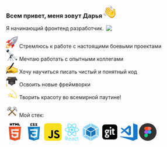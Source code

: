 ### Всем привет, меня зовут Дарья ![](https://github.com/DariaKamenskaya/DariaKamenskaya/blob/main/images/hi.png)

Я начинающий фронтенд разработчик. 
<img align='right' src="https://media.giphy.com/media/TEiaISogqJgrEuocni/giphy.gif" width="230">
  
![](https://github.com/DariaKamenskaya/DariaKamenskaya/blob/main/images/rocket.png) Стремлюсь к работе с настоящими боевыми проектами  
![](https://github.com/DariaKamenskaya/DariaKamenskaya/blob/main/images/telestars.png) Мечтаю работать с опытными коллегами  
![](https://github.com/DariaKamenskaya/DariaKamenskaya/blob/main/images/pen.png) Хочу научиться писать чистый и понятный код  
![](https://github.com/DariaKamenskaya/DariaKamenskaya/blob/main/images/cap.png) Освоить новые фреймворки  
![](https://github.com/DariaKamenskaya/DariaKamenskaya/blob/main/images/stars.png) Творить красоту во всемирной паутине!  
  
  
![](https://github.com/DariaKamenskaya/DariaKamenskaya/blob/main/images/molot.png) Мой стек:  
  
![HTML](https://github.com/DariaKamenskaya/DariaKamenskaya/blob/main/images/html.png)
![CSS](https://github.com/DariaKamenskaya/DariaKamenskaya/blob/main/images/css3.png)
![JavaScript](https://github.com/DariaKamenskaya/DariaKamenskaya/blob/main/images/javascript.png)
![React](https://github.com/DariaKamenskaya/DariaKamenskaya/blob/main/images/react.png)
![Webpack](https://github.com/DariaKamenskaya/DariaKamenskaya/blob/main/images/webpack.png)
![Git](https://github.com/DariaKamenskaya/DariaKamenskaya/blob/main/images/git.png)
![Visial Studio Code](https://github.com/DariaKamenskaya/DariaKamenskaya/blob/main/images/visual-studio-code.png)
![Figma](https://github.com/DariaKamenskaya/DariaKamenskaya/blob/main/images/figma.png)


<!--
**DariaKamenskaya/DariaKamenskaya** is a ✨ _special_ ✨ repository because its `README.md` (this file) appears on your GitHub profile.

Here are some ideas to get you started:

- 🔭 I’m currently working on ...
- 🌱 I’m currently learning ...
- 👯 I’m looking to collaborate on ...
- 🤔 I’m looking for help with ...
- 💬 Ask me about ...
- 📫 How to reach me: ...
- 😄 Pronouns: ...
- ⚡ Fun fact: ...
-->
